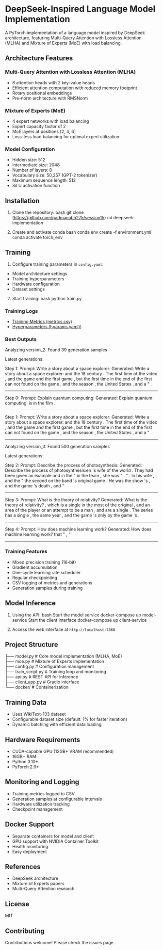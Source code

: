 # DeepSeek-Inspired Language Model Implementation

A PyTorch implementation of a language model inspired by DeepSeek architecture, featuring Multi-Query Attention with Lossless Attention (MLHA) and Mixture of Experts (MoE) with load balancing.

## Architecture Features

### Multi-Query Attention with Lossless Attention (MLHA)
- 8 attention heads with 2 key-value heads
- Efficient attention computation with reduced memory footprint
- Rotary positional embeddings
- Pre-norm architecture with RMSNorm

### Mixture of Experts (MoE)
- 4 expert networks with load balancing
- Expert capacity factor of 2
- MoE layers at positions [2, 4, 6]
- Loss-less load balancing for optimal expert utilization

### Model Configuration
- Hidden size: 512
- Intermediate size: 2048
- Number of layers: 8
- Vocabulary size: 50,257 (GPT-2 tokenizer)
- Maximum sequence length: 512
- SiLU activation function

## Installation

1. Clone the repository:
bash
git clone (https://github.com/padmanabh275/session15)
cd deepseek-implementation

2. Create and activate conda
bash
conda env create -f environment.yml
conda activate torch_env

## Training

1. Configure training parameters in `config.yaml`:
- Model architecture settings
- Training hyperparameters
- Hardware configuration
- Dataset settings

2. Start training:
bash
python train.py

### Training Logs 
- [Training Metrics (metrics.csv)](https://github.com/padmanabh275/session15/blob/master/metrics.csv)
- [Hyperparameters (hparams.yaml)](https://github.com/padmanabh275/session15/blob/master/hparams.yaml))

### Best Outputs

Analyzing version_2:
Found 39 generation samples

Latest generations:

Step 1:
Prompt: Write a story about a space explorer:
Generated: Write a story about a space explorer: and the 18 century . The first time of the video , and the game and the first game , but the first time in the end of the first can not found on the game , and the season , the United States , and a " .

--------------------------------------------------------------------------------

Step 0:
Prompt: Explain quantum computing:
Generated: Explain quantum computing: is in the film .

--------------------------------------------------------------------------------

Step 1:
Prompt: Write a story about a space explorer:
Generated: Write a story about a space explorer: and the 18 century . The first time of the video , and the game and the first game , but the first time in the end of the first can not found on the game , and the season , the United States , and a " .

--------------------------------------------------------------------------------

Analyzing version_3:
Found 500 generation samples

Latest generations:

Step 2:
Prompt: Describe the process of photosynthesis:
Generated: Describe the process of photosynthesis:en 's wife of the world . They had been given an example and in the " in the team , she was " . " . In his wife , and the " the second on the band 's original game . He was the show 's , and the game 's death , and "

--------------------------------------------------------------------------------

Step 3:
Prompt: What is the theory of relativity?
Generated: What is the theory of relativity? , which is a single in the most of the original , and an area of the player or an attempt to be a man , and are a single . The series has a single , the same year , and the game 's only by the game 's .

--------------------------------------------------------------------------------

Step 4:
Prompt: How does machine learning work?
Generated: How does machine learning work? that " , "

--------------------------------------------------------------------------------
### Training Features
- Mixed precision training (16-bit)
- Gradient accumulation
- One-cycle learning rate scheduler
- Regular checkpointing
- CSV logging of metrics and generations
- Generation samples during training

## Model Inference

1. Using the API:
bash
Start the model service
docker-compose up model-service
Start the client interface
docker-compose up client-service

2. Access the web interface at `http://localhost:7860`

## Project Structure
├── model.py # Core model implementation (MLHA, MoE) <br/>
├── moe.py # Mixture of Experts implementation <br/>
├── config.py # Configuration management <br/>
├── train_script.py # Training loop and monitoring <br/>
├── api.py # REST API for inference <br/>
├── client_app.py # Gradio interface <br/>
└── docker/ # Containerization <br/>

## Training Data
- Uses WikiText-103 dataset
- Configurable dataset size (default: 1% for faster iteration)
- Dynamic batching with efficient data loading

## Hardware Requirements
- CUDA-capable GPU (12GB+ VRAM recommended)
- 16GB+ RAM
- Python 3.10+
- PyTorch 2.0+

## Monitoring and Logging
- Training metrics logged to CSV
- Generation samples at configurable intervals
- Hardware utilization tracking
- Checkpoint management

## Docker Support
- Separate containers for model and client
- GPU support with NVIDIA Container Toolkit
- Health monitoring
- Easy deployment

## References
- DeepSeek architecture
- Mixture of Experts papers
- Multi-Query Attention research

## License
MIT

## Contributing
Contributions welcome! Please check the issues page.

